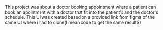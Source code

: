 This project was about a doctor booking appointment where a patient can book an apointment with a doctor that fit into the patient's and the doctor's schedule.
This UI was created based on a provided link from figma of the same UI where i had to clone(I mean code to get the same resultS)
 
